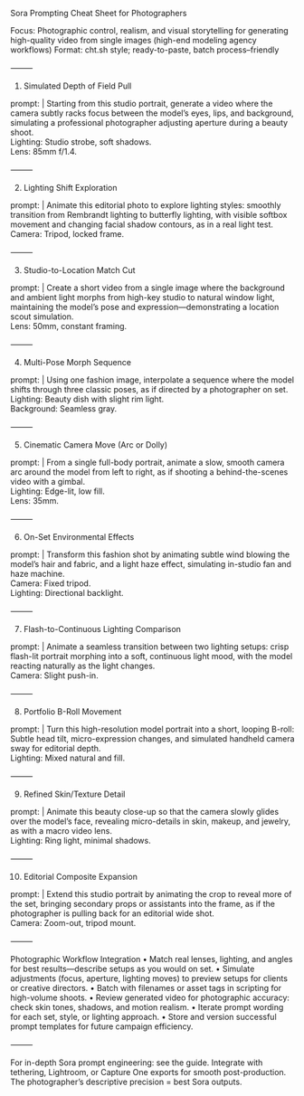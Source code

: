 Sora Prompting Cheat Sheet for Photographers

Focus: Photographic control, realism, and visual storytelling for generating high-quality video from single images (high-end modeling agency workflows)
Format: cht.sh style; ready-to-paste, batch process–friendly

⸻

1. Simulated Depth of Field Pull

prompt: |
  Starting from this studio portrait, generate a video where the camera subtly racks focus between the model’s eyes, lips, and background, simulating a professional photographer adjusting aperture during a beauty shoot.  
  Lighting: Studio strobe, soft shadows.  
  Lens: 85mm f/1.4.


⸻

2. Lighting Shift Exploration

prompt: |
  Animate this editorial photo to explore lighting styles: smoothly transition from Rembrandt lighting to butterfly lighting, with visible softbox movement and changing facial shadow contours, as in a real light test.  
  Camera: Tripod, locked frame.


⸻

3. Studio-to-Location Match Cut

prompt: |
  Create a short video from a single image where the background and ambient light morphs from high-key studio to natural window light, maintaining the model’s pose and expression—demonstrating a location scout simulation.  
  Lens: 50mm, constant framing.


⸻

4. Multi-Pose Morph Sequence

prompt: |
  Using one fashion image, interpolate a sequence where the model shifts through three classic poses, as if directed by a photographer on set.  
  Lighting: Beauty dish with slight rim light.  
  Background: Seamless gray.


⸻

5. Cinematic Camera Move (Arc or Dolly)

prompt: |
  From a single full-body portrait, animate a slow, smooth camera arc around the model from left to right, as if shooting a behind-the-scenes video with a gimbal.  
  Lighting: Edge-lit, low fill.  
  Lens: 35mm.


⸻

6. On-Set Environmental Effects

prompt: |
  Transform this fashion shot by animating subtle wind blowing the model’s hair and fabric, and a light haze effect, simulating in-studio fan and haze machine.  
  Camera: Fixed tripod.  
  Lighting: Directional backlight.


⸻

7. Flash-to-Continuous Lighting Comparison

prompt: |
  Animate a seamless transition between two lighting setups: crisp flash-lit portrait morphing into a soft, continuous light mood, with the model reacting naturally as the light changes.  
  Camera: Slight push-in.


⸻

8. Portfolio B-Roll Movement

prompt: |
  Turn this high-resolution model portrait into a short, looping B-roll:  
  Subtle head tilt, micro-expression changes, and simulated handheld camera sway for editorial depth.  
  Lighting: Mixed natural and fill.


⸻

9. Refined Skin/Texture Detail

prompt: |
  Animate this beauty close-up so that the camera slowly glides over the model’s face, revealing micro-details in skin, makeup, and jewelry, as with a macro video lens.  
  Lighting: Ring light, minimal shadows.


⸻

10. Editorial Composite Expansion

prompt: |
  Extend this studio portrait by animating the crop to reveal more of the set, bringing secondary props or assistants into the frame, as if the photographer is pulling back for an editorial wide shot.  
  Camera: Zoom-out, tripod mount.


⸻

Photographic Workflow Integration
	•	Match real lenses, lighting, and angles for best results—describe setups as you would on set.
	•	Simulate adjustments (focus, aperture, lighting moves) to preview setups for clients or creative directors.
	•	Batch with filenames or asset tags in scripting for high-volume shoots.
	•	Review generated video for photographic accuracy: check skin tones, shadows, and motion realism.
	•	Iterate prompt wording for each set, style, or lighting approach.
	•	Store and version successful prompt templates for future campaign efficiency.

⸻

For in-depth Sora prompt engineering: see the guide.
Integrate with tethering, Lightroom, or Capture One exports for smooth post-production.
The photographer’s descriptive precision = best Sora outputs.